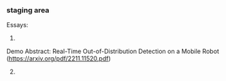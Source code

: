 


### staging area


Essays: 

1.
Demo Abstract: Real-Time Out-of-Distribution
Detection on a Mobile Robot (https://arxiv.org/pdf/2211.11520.pdf)



2.

